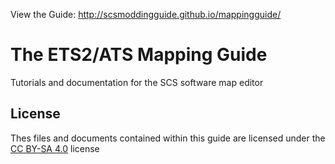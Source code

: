 View the Guide: http://scsmoddingguide.github.io/mappingguide/

# The ETS2/ATS Mapping Guide
Tutorials and documentation for the SCS software map editor

## License 
Thes files and documents contained within this guide are licensed under the [CC BY-SA 4.0](https://creativecommons.org/licenses/by-sa/4.0/) license
